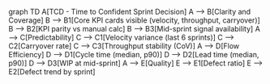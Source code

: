 graph TD
  A[TCD - Time to Confident Sprint Decision]
  A --> B[Clarity and Coverage]
  B --> B1[Core KPI cards visible (velocity, throughput, carryover)]
  B --> B2[KPI parity vs manual calc]
  B --> B3[Mid-sprint signal availability]
  A --> C[Predictability]
  C --> C1[Velocity variance (last 6 sprints)]
  C --> C2[Carryover rate]
  C --> C3[Throughput stability (CoV)]
  A --> D[Flow Efficiency]
  D --> D1[Cycle time (median, p90)]
  D --> D2[Lead time (median, p90)]
  D --> D3[WIP at mid-sprint]
  A --> E[Quality]
  E --> E1[Defect ratio]
  E --> E2[Defect trend by sprint]
